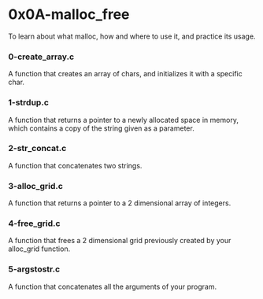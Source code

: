 # 0x0A-malloc_free 
To learn about what malloc, how and where to use it, and practice its usage.  

### 0-create_array.c
A function that creates an array of chars, and initializes it with a specific char.
### 1-strdup.c
A function that returns a pointer to a newly allocated space in memory, which contains a copy of the string given as a parameter.
### 2-str_concat.c
A function that concatenates two strings.
### 3-alloc_grid.c
A function that returns a pointer to a 2 dimensional array of integers.
### 4-free_grid.c
A function that frees a 2 dimensional grid previously created by your alloc_grid function.
### 5-argstostr.c
A function that concatenates all the arguments of your program.


